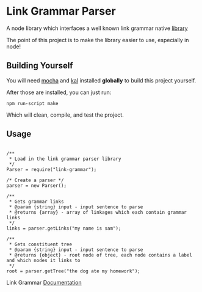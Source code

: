 
# Link Grammar Parser

A node library which interfaces a well known link grammar native [library](<http://www.link.cs.cmu.edu/link/>)

The point of this project is to make the library easier to use, especially in node!

## Building Yourself

You will need [mocha](https://npmjs.org/package/mocha) and [kal](https://npmjs.org/package/kal) installed **globally** to build this project yourself.

After those are installed, you can just run:

```
npm run-script make
```

Which will clean, compile, and test the project.

## Usage

```

/**
 * Load in the link grammar parser library
 */
Parser = require("link-grammar");

/* Create a parser */
parser = new Parser();

/**
 * Gets grammar links
 * @param {string} input - input sentence to parse
 * @returns {array} - array of linkages which each contain grammar links
 */
links = parser.getLinks("my name is sam");

/**
 * Gets constituent tree
 * @param {string} input - input sentence to parse
 * @returns {object} - root node of tree, each node contains a label and which nodes it links to
 */
root = parser.getTree("the dog ate my homework");

```

Link Grammar [Documentation](<http://www.link.cs.cmu.edu/link/dict/>)